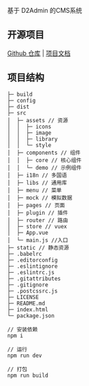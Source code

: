 基于 D2Admin 的CMS系统

## 开源项目

[Github 仓库](https://github.com/d2-projects/d2-admin) |
[项目文档](http://d2admin.fairyever.com/zh/)

## 项目结构
```
├─ build
├─ config
├─ dist
├─ src
│  ├─ assets // 资源
│  │  ├─ icons
│  │  ├─ image
│  │  ├─ library
│  │  └─ style
│  ├─ components // 组件
│  │  ├─ core // 核心组件
│  │  └─ demo // 示例组件
│  ├─ i18n // 多国语
│  ├─ libs // 通用库
│  ├─ menu // 菜单
│  ├─ mock // 模拟数据
│  ├─ pages // 页面
│  ├─ plugin // 插件
│  ├─ router // 路由
│  ├─ store // vuex
│  ├─ App.vue
│  └─ main.js //入口
├─ static // 静态资源
├─ .babelrc
├─ .editorconfig
├─ .eslintignore
├─ .eslintrc.js
├─ .gitattributes
├─ .gitignore
├─ .postcssrc.js
├─ LICENSE
├─ README.md
├─ index.html
└─ package.json
```

```
// 安装依赖
npm i

// 运行
npm run dev

// 打包
npm run build
```

